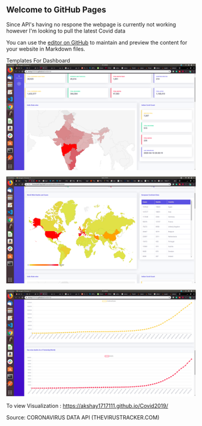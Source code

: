 ## Welcome to GitHub Pages

Since API's having no respone the webpage is currently not working however I'm looking to pull the latest Covid data 

You can use the [editor on GitHub](https://github.com/akshay1717111/Covid2019/edit/master/README.md) to maintain and preview the content for your website in Markdown files.

Templates For Dashboard
![](static/images/Template1.png)

![](static/images/Template3.png)

![](static/images/Template2.png)

To view Visualization : https://akshay1717111.github.io/Covid2019/

Source: CORONAVIRUS DATA API (THEVIRUSTRACKER.COM)
